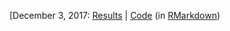 [December 3, 2017: [Results](analytics.html) \| [Code](analytics.Rmd) (in [RMarkdown](http://rmarkdown.rstudio.com))

